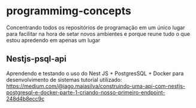 # programmimg-concepts
Concentrando todos os repositórios de programação em um único lugar para facilitar na hora de setar novos ambientes e porque reune tudo o que estou apredendo em apenas um lugar

## Nestjs-psql-api
Aprendendo e testando o uso do Nest JS + PostgresSQL + Docker para desenvolvimento de sistemas
tutorial utilizado: https://medium.com/@iago.maiasilva/construindo-uma-api-com-nestjs-postgresql-e-docker-parte-1-criando-nosso-primeiro-endpoint-248d4b8ecc9c